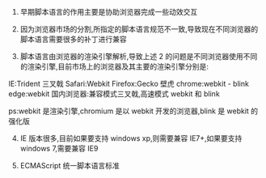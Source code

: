 1. 早期脚本语言的作用主要是协助浏览器完成一些动效交互

2. 因为浏览器市场的分割,所指定的脚本语言规范不一致,导致现在不同浏览器的脚本语言需要很多的补丁进行兼容

3. 脚本语言由浏览器的渲染引擎解析,导致上述 2 的问题是不同浏览器使用不同的渲染引擎,目前市场上的浏览器及其主要的渲染引擎分别是:

IE:Trident 三叉戟
Safari:Webkit
Firefox:Gecko 壁虎
chrome:webkit - blink
edge:webkit
国内浏览器:兼容模式三叉戟,高速模式 webkit 和 blink

ps:webkit 是渲染引擎,chromium 是以 webkit 开发的浏览器,blink 是 webkit 的强化版

4. IE 版本很多,目前如果要支持 windows xp,则需要兼容 IE7+,如果要支持 windows 7,需要兼容 IE9

5. ECMAScript 统一脚本语言标准

